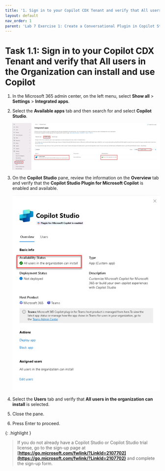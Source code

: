 ```yaml
---
title: '1. Sign in to your Copilot CDX Tenant and verify that All users in the Organization can install and use Copilot'
layout: default
nav_order: 1
parent: 'Lab 7 Exercise 1: Create a Conversational Plugin in Copilot Studio'
---
```


# Task 1.1: Sign in to your Copilot CDX Tenant and verify that All users in the Organization can install and use Copilot

1. In the Microsoft 365 admin center, on the left menu, select **Show all** > **Settings** > **Integrated apps**. 
 

1. Select the **Available apps** tab and then search for and select **Copilot Studio**. 

    ![a2.jpg](../media/lab7/a2.jpg) 

1. On the **Copilot Studio** pane, review the information on the **Overview** tab and verify that the **Copilot Studio Plugin for Microsoft Copilot** is enabled and available.

    ![a3.jpg](../media/lab7/a3.jpg)     

1. Select the **Users** tab and verify that **All users in the organization can install** is selected.
  
1. Close the pane. 

1. Press Enter to proceed.

{: .highlight }
> If you do not already have a Copilot Studio or Copilot Studio trial license, go to the sign-up page at **[https://go.microsoft.com/fwlink/?LinkId=2107702](https://go.microsoft.com/fwlink/?LinkId=2107702)** and complete the sign-up form.

